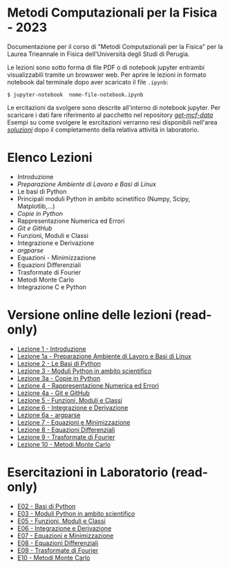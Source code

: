 # Metodi Computazionali per la Fisica - 2023

Documentazione per il corso di "Metodi Computazionali per la Fisica"
per la Laurea Trieannale in Fisica dell'Università degli Studi di Perugia.

Le lezioni sono sotto forma di file PDF o di notebook jupyter entrambi visualizzabili tramite un browswer web.
Per aprire le lezioni in formato notebook dal terminale dopo aver scaricato il file `.ipynb`:

    $ jupyter-notebook  nome-file-notebook.ipynb

    

Le ercitazioni da svolgere sono descrite all'interno di notebook jupyter.
Per scaricare i dati fare riferimento al pacchetto nel repository [*get-mcf-data*](https://github.com/s-germani/get-mcf-data)
Esempi su come svolgere le esrcitazioni verranno resi disponibili nell'area [*soluzioni*](https://github.com/s-germani/metodi-computazionali-fisica-2023/tree/main/soluzioni) dopo il completamento della relativa attività in laboratorio.


Elenco Lezioni
==============
* Introduzione
* *Preparazione Ambiente di Lavoro e Basi di Linux*
* Le basi di Python
* Principali moduli Python in ambito scinetifico (Numpy, Scipy, Matplotlib,...)
* *Copie in Python*
* Rappresentazione Numerica ed Errori
* *Git e GitHub*
* Funzioni, Moduli e Classi
* Integrazione e Derivazione
* *argparse*
* Equazioni - Minimizzazione
* Equazioni Differenziali
* Trasformate di Fourier
* Metodi Monte Carlo
* Integrazione C e Python




Versione online delle lezioni (read-only) 
=========================================
* [Lezione  1  - Introduzione](https://github.com/s-germani/metodi-computazionali-fisica-2023/blob/main/slides/L01_MetodiComputazionali_Intro.pdf)
* [Lezione  1a - Preparazione Ambiente di Lavoro e Basi di Linux](https://github.com/s-germani/metodi-computazionali-fisica-2023/blob/main/slides/L01a_Terminale_Linux.pdf)
* [Lezione  2  - Le Basi di Python](notebooks/lezioni/L02_BasiPython.ipynb)
* [Lezione  3  - Moduli Python in ambito scientifico](notebooks/lezioni/L03_NumpyScipyMatplotlib.ipynb)
* [Lezione  3a - Copie in Python](notebooks/lezioni/L03a_PythonCopy.ipynb)
* [Lezione  4  - Rappresentazione Numerica ed Errori](notebooks/lezioni/L04_Rappresentazioni_ed_Errori_Numerici.ipynb)
* [Lezione  4a - Git e GitHub](notebooks/lezioni/L04a_Github.ipynb)
* [Lezione  5  - Funzioni, Moduli e Classi](notebooks/lezioni/L05_Funzioni_Moduli_e_Classi.ipynb)
* [Lezione  6  - Integrazione e Derivazione](notebooks/lezioni/L06_Integrazione_e_Derivazione.ipynb)
* [Lezione  6a - argparse]((notebooks/lezioni/L05a_argparse.ipynb))
* [Lezione  7  - Equazioni e Minimizzazione](notebooks/lezioni/L07_Equazioni_Minimizzazione.ipynb)
* [Lezione  8  - Equazioni Differenziali](notebooks/lezioni/L08_EquazioniDifferenziali.ipynb)
* [Lezione  9  - Trasformate di Fourier](notebooks/lezioni/L09_TrasformateFourier.ipynb)
* [Lezione 10  - Metodi Monte Carlo](notebooks/lezioni/L10_MonteCarlo.ipynb)


Esercitazioni in Laboratorio (read-only) 
=========================================
* [E02 - Basi di Python](notebooks/esercitazioni/E02_BasiPython.ipynb)
* [E03 - Moduli Python in ambito scientifico ](notebooks/esercitazioni/E03_NumpyScipyMatplotlib.ipynb)
* [E05 - Funzioni, Moduli e Classi](notebooks/esercitazioni/E05_Funzioni_Moduli_e_Classi.ipynb)
* [E06 - Integrazione e Derivazione](notebooks/esercitazioni/E06_Integrazione_e_Derivazione.ipynb)
* [E07 - Equazioni e Minimizzazione](notebooks/esercitazioni/E07_Equazioni_Minimizzazione.ipynb)
* [E08 - Equazioni Differenziali](notebooks/esercitazioni/E08_EquazioniDifferenziali.ipynb)
* [E09 - Trasformate di Fourier](notebooks/esercitazioni/E09_TrasformateFourier.ipynb)
* [E10 - Metodi Monte Carlo](notebooks/esercitazioni/E10_MonteCarlo.ipynb)
